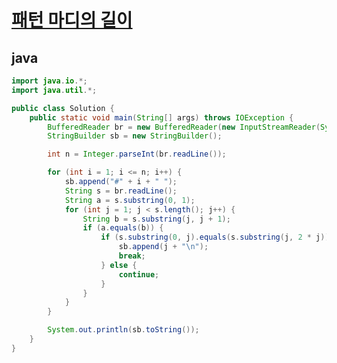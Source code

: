 # [패턴 마디의 길이](https://swexpertacademy.com/main/code/problem/problemDetail.do?problemLevel=2&contestProbId=AV5P1kNKAl8DFAUq&categoryId=AV5P1kNKAl8DFAUq&categoryType=CODE&problemTitle=&orderBy=FIRST_REG_DATETIME&selectCodeLang=ALL&select-1=2&pageSize=10&pageIndex=1)


## java
``` java
import java.io.*;
import java.util.*;

public class Solution {
	public static void main(String[] args) throws IOException {
		BufferedReader br = new BufferedReader(new InputStreamReader(System.in));
		StringBuilder sb = new StringBuilder();

		int n = Integer.parseInt(br.readLine());

		for (int i = 1; i <= n; i++) {
			sb.append("#" + i + " ");
			String s = br.readLine();
			String a = s.substring(0, 1);
			for (int j = 1; j < s.length(); j++) {
				String b = s.substring(j, j + 1);
				if (a.equals(b)) {
					if (s.substring(0, j).equals(s.substring(j, 2 * j))) {
						sb.append(j + "\n");
						break;
					} else {
						continue;
					}
				}
			}
		}

		System.out.println(sb.toString());
	}
}
```
